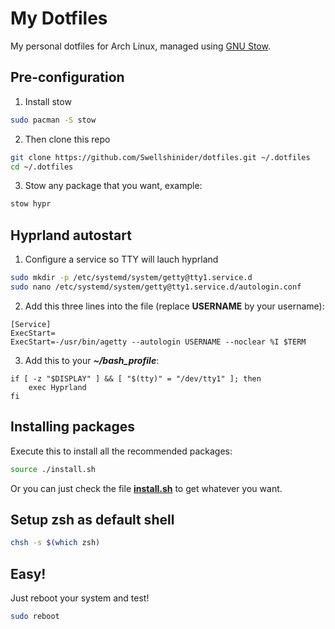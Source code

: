 # My Dotfiles

My personal dotfiles for Arch Linux, managed using [GNU Stow](https://www.gnu.org/software/stow/).


## Pre-configuration

1) Install stow
```bash
sudo pacman -S stow
```

2) Then clone this repo

```bash
git clone https://github.com/Swellshinider/dotfiles.git ~/.dotfiles
cd ~/.dotfiles
```

3) Stow any package that you want, example:

```bash
stow hypr
```

## Hyprland autostart

1) Configure a service so TTY will  lauch hyprland
```bash
sudo mkdir -p /etc/systemd/system/getty@tty1.service.d
sudo nano /etc/systemd/system/getty@tty1.service.d/autologin.conf
```
2) Add this three lines into the file (replace **USERNAME** by your username):
```text
[Service]
ExecStart=
ExecStart=-/usr/bin/agetty --autologin USERNAME --noclear %I $TERM
```
3) Add this to your ***~/bash_profile***:
```text
if [ -z "$DISPLAY" ] && [ "$(tty)" = "/dev/tty1" ]; then
    exec Hyprland
fi
```

## Installing packages

Execute this to install all the recommended packages:

```bash
source ./install.sh
```
Or you can just check the file **[install.sh](./install.sh)** to get whatever you want.

## Setup zsh as default shell

```bash
chsh -s $(which zsh)
```

## Easy!

Just reboot your system and test!

```bash
sudo reboot
```